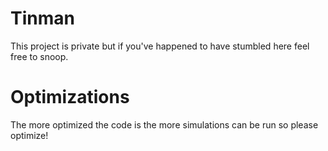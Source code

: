 # Tinman
This project is private but if you've happened to have stumbled here feel free to snoop.

# Optimizations
The more optimized the code is the more simulations can be run so please optimize!
